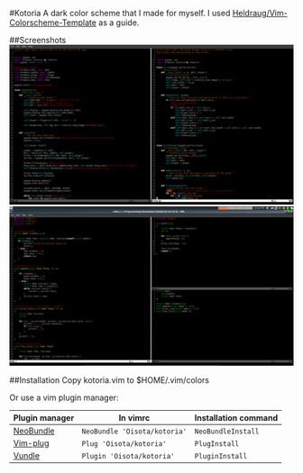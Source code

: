 #Kotoria
A dark color scheme that I made for myself.
I used [Heldraug/Vim-Colorscheme-Template](https://github.com/Heldraug/Vim-Colorscheme-Template) as a guide.

##Screenshots
![Python](screenshots/python_scrot.png "Python")
![C](screenshots/c_scrot.png "C")

##Installation
Copy kotoria.vim to $HOME/.vim/colors

Or use a vim plugin manager:

| Plugin manager                                        | In vimrc                      | Installation command |
|-------------------------------------------------------|-------------------------------|----------------------|
| [NeoBundle](https://github.com/Shougo/neobundle.vim)  | `NeoBundle 'Oisota/kotoria'`  | `NeoBundleInstall`   |
| [Vim-plug](https://github.com/junegunn/vim-plug)      | `Plug 'Oisota/kotoria'`       | `PlugInstall`        |
| [Vundle](https://github.com/gmarik/Vundle.vim)        | `Plugin 'Oisota/kotoria'`     | `PluginInstall`      |
